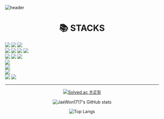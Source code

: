 ![header](https://capsule-render.vercel.app/api?type=waving&color=gradient&height=120&animation=fadeIn&section=footer&text=🚗🚘🚛&fontAlign=70)
<div align=center><h1>📚 STACKS</h1></div>

<div align> 
  <img src="https://img.shields.io/badge/java-007396?style=for-the-badge&logo=java&logoColor=white"> 
  <img src="https://img.shields.io/badge/c++-00599C?style=for-the-badge&logo=c%2B%2B&logoColor=white">
  <img src="https://img.shields.io/badge/python-3776AB?style=for-the-badge&logo=python&logoColor=white"> 
  <br>
  
  <img src="https://img.shields.io/badge/html5-E34F26?style=for-the-badge&logo=html5&logoColor=white"> 
  <img src="https://img.shields.io/badge/css-1572B6?style=for-the-badge&logo=css3&logoColor=white"> 
  <img src="https://img.shields.io/badge/javascript-F7DF1E?style=for-the-badge&logo=javascript&logoColor=black"> 
  <img src="https://img.shields.io/badge/jquery-0769AD?style=for-the-badge&logo=jquery&logoColor=white">
  <br>
  

  <img src="https://img.shields.io/badge/mysql-4479A1?style=for-the-badge&logo=mysql&logoColor=white">  
  <img src="https://img.shields.io/badge/mongoDB-47A248?style=for-the-badge&logo=MongoDB&logoColor=white">
  <img src="https://img.shields.io/badge/firebase-FFCA28?style=for-the-badge&logo=firebase&logoColor=white">
  <br>
 
  <img src="https://img.shields.io/badge/node.js-339933?style=for-the-badge&logo=Node.js&logoColor=white">
  <br>
  
 
  <img src="https://img.shields.io/badge/flask-000000?style=for-the-badge&logo=flask&logoColor=white">

  <br>

  <img src="https://img.shields.io/badge/linux-FCC624?style=for-the-badge&logo=linux&logoColor=black">  
 
  <br>
  
  <img src="https://img.shields.io/badge/github-181717?style=for-the-badge&logo=github&logoColor=white">
  <img src="https://img.shields.io/badge/git-F05032?style=for-the-badge&logo=git&logoColor=white">
 
  <br>
<hr>
<center>
 
  
[![Solved.ac 프로필](http://mazassumnida.wtf/api/v2/generate_badge?boj=qkrwodnjs1)](https://solved.ac/qkrwodnjs1)

![JaeWon1717's GitHub stats](https://github-readme-stats.vercel.app/api?username=JaeWon1717&show_icons=true&theme=white)

![Top Langs](https://github-readme-stats.vercel.app/api/top-langs/?username=JaeWon1717&layout=compact&theme=white)

</center>

</div>


